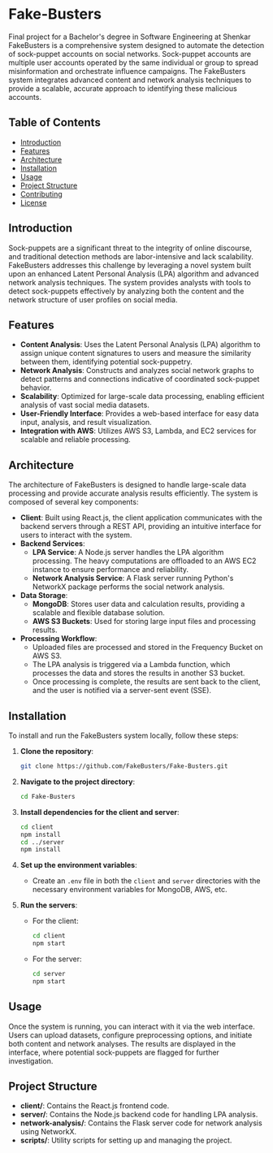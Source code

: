# Fake-Busters
Final project for a Bachelor's degree in Software Engineering at Shenkar
FakeBusters is a comprehensive system designed to automate the detection of sock-puppet accounts on social networks. Sock-puppet accounts are multiple user accounts operated by the same individual or group to spread misinformation and orchestrate influence campaigns. The FakeBusters system integrates advanced content and network analysis techniques to provide a scalable, accurate approach to identifying these malicious accounts.

## Table of Contents
- [Introduction](#introduction)
- [Features](#features)
- [Architecture](#architecture)
- [Installation](#installation)
- [Usage](#usage)
- [Project Structure](#project-structure)
- [Contributing](#contributing)
- [License](#license)

## Introduction

Sock-puppets are a significant threat to the integrity of online discourse, and traditional detection methods are labor-intensive and lack scalability. FakeBusters addresses this challenge by leveraging a novel system built upon an enhanced Latent Personal Analysis (LPA) algorithm and advanced network analysis techniques. The system provides analysts with tools to detect sock-puppets effectively by analyzing both the content and the network structure of user profiles on social media.

## Features

- **Content Analysis**: Uses the Latent Personal Analysis (LPA) algorithm to assign unique content signatures to users and measure the similarity between them, identifying potential sock-puppetry.
- **Network Analysis**: Constructs and analyzes social network graphs to detect patterns and connections indicative of coordinated sock-puppet behavior.
- **Scalability**: Optimized for large-scale data processing, enabling efficient analysis of vast social media datasets.
- **User-Friendly Interface**: Provides a web-based interface for easy data input, analysis, and result visualization.
- **Integration with AWS**: Utilizes AWS S3, Lambda, and EC2 services for scalable and reliable processing.

## Architecture

The architecture of FakeBusters is designed to handle large-scale data processing and provide accurate analysis results efficiently. The system is composed of several key components:

- **Client**: Built using React.js, the client application communicates with the backend servers through a REST API, providing an intuitive interface for users to interact with the system.
- **Backend Services**: 
  - **LPA Service**: A Node.js server handles the LPA algorithm processing. The heavy computations are offloaded to an AWS EC2 instance to ensure performance and reliability.
  - **Network Analysis Service**: A Flask server running Python's NetworkX package performs the social network analysis.
- **Data Storage**: 
  - **MongoDB**: Stores user data and calculation results, providing a scalable and flexible database solution.
  - **AWS S3 Buckets**: Used for storing large input files and processing results.
- **Processing Workflow**: 
  - Uploaded files are processed and stored in the Frequency Bucket on AWS S3.
  - The LPA analysis is triggered via a Lambda function, which processes the data and stores the results in another S3 bucket.
  - Once processing is complete, the results are sent back to the client, and the user is notified via a server-sent event (SSE).

## Installation

To install and run the FakeBusters system locally, follow these steps:

1. **Clone the repository**:
    ```bash
    git clone https://github.com/FakeBusters/Fake-Busters.git
    ```

2. **Navigate to the project directory**:
    ```bash
    cd Fake-Busters
    ```

3. **Install dependencies for the client and server**:
    ```bash
    cd client
    npm install
    cd ../server
    npm install
    ```

4. **Set up the environment variables**:
    - Create an `.env` file in both the `client` and `server` directories with the necessary environment variables for MongoDB, AWS, etc.

5. **Run the servers**:
    - For the client:
      ```bash
      cd client
      npm start
      ```
    - For the server:
      ```bash
      cd server
      npm start
      ```

## Usage

Once the system is running, you can interact with it via the web interface. Users can upload datasets, configure preprocessing options, and initiate both content and network analyses. The results are displayed in the interface, where potential sock-puppets are flagged for further investigation.

## Project Structure

- **client/**: Contains the React.js frontend code.
- **server/**: Contains the Node.js backend code for handling LPA analysis.
- **network-analysis/**: Contains the Flask server code for network analysis using NetworkX.
- **scripts/**: Utility scripts for setting up and managing the project.

